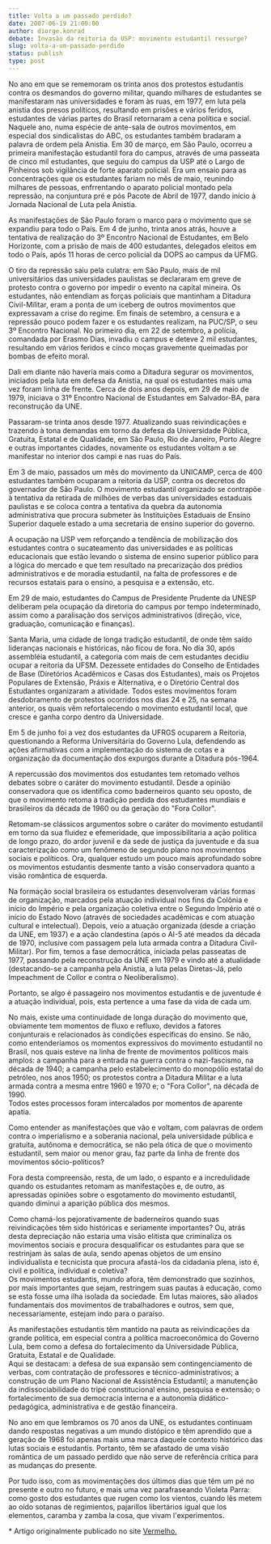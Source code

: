 ```yaml
---
title: Volta a um passado perdido?
date: 2007-06-19 21:00:00
author: diorge.konrad
debate: Invasão da reitoria da USP: movimento estudantil ressurge?
slug: volta-a-um-passado-perdido
status: publish 
type: post
---
```


No ano em que se rememoram os trinta anos dos protestos estudantis contra os desmandos do governo militar, quando milhares de estudantes se manifestaram nas universidades e foram às ruas, em 1977, em luta pela anistia dos presos políticos, resultando em prisões e vários feridos, estudantes de várias partes do Brasil retornaram a cena política e social.  
Naquele ano, numa espécie de ante-sala de outros movimentos, em especial dos sindicalistas do ABC, os estudantes também bradaram a palavra de ordem pela Anistia. Em 30 de março, em São Paulo, ocorreu a primeira manifestação estudantil fora do campus, através de uma passeata de cinco mil estudantes, que seguiu do campus da USP até o Largo de Pinheiros sob vigilância de forte aparato policial. Era um ensaio para as concentrações que os estudantes fariam no mês de maio, reunindo milhares de pessoas, enfrrentando o aparato policial montado pela repressão, na conjuntura pré e pós Pacote de Abril de 1977, dando início à Jornada Nacional de Luta pela Anistia.  
  
As manifestações de São Paulo foram o marco para o movimento que se expandiu para todo o País. Em 4 de junho, trinta anos atrás, houve a tentativa de realização do 3º Encontro Nacional de Estudantes, em Belo Horizonte, com a prisão de mais de 400 estudantes, delegados eleitos em todo o País, após 11 horas de cerco policial da DOPS ao campus da UFMG.   
  
O tiro da repressão saiu pela culatra: em São Paulo, mais de mil universitários das universidades paulistas se declararam em greve de protesto contra o governo por impedir o evento na capital mineira. Os estudantes, não entendiam as forças policiais que mantinham a Ditadura Civil-Militar, eram a ponta de um iceberg de outros movimentos que expressavam a crise do regime. Em finais de setembro, a censura e a repressão pouco podem fazer e os estudantes realizam, na PUC/SP, o seu 3º Encontro Nacional. No primeiro dia, em 22 de setembro, a polícia, comandada por Erasmo Dias, invadiu o campus e deteve 2 mil estudantes, resultando em vários feridos e cinco moças gravemente queimadas por bombas de efeito moral.  
  
Dali em diante não haveria mais como a Ditadura segurar os movimentos, iniciados pela luta em defesa da Anistia, na qual os estudantes mais uma vez foram linha de frente. Cerca de dois anos depois, em 29 de maio de 1979, iniciava o 31º Encontro Nacional de Estudantes em Salvador-BA, para reconstrução da UNE.  
  
  
Passaram-se trinta anos desde 1977. Atualizando suas reivindicações e trazendo à tona demandas em torno da defesa da Universidade Pública, Gratuita, Estatal e de Qualidade, em São Paulo, Rio de Janeiro, Porto Alegre e outras importantes cidades, novamente os estudantes voltam a se manifestar no interior dos campi e nas ruas do País.   
  
Em 3 de maio, passados um mês do movimento da UNICAMP, cerca de 400 estudantes também ocuparam a reitoria da USP, contra os decretos do governador de São Paulo. O movimento estudantil organizado se contrapõe à tentativa da retirada de milhões de verbas das universidades estaduais paulistas e se coloca contra a tentativa da quebra da autonomia administrativa que procura submeter às Instituições Estaduais de Ensino Superior daquele estado a uma secretaria de ensino superior do governo.  
  
A ocupação na USP vem reforçando a tendência de mobilização dos estudantes contra o sucateamento das universidades e as políticas educacionais que estão levando o sistema de ensino superior público para a lógica do mercado e que tem resultado na precarização dos prédios administrativos e de moradia estudantil, na falta de professores e de recursos estatais para o ensino, a pesquisa e a extensão, etc.  
  
Em 29 de maio, estudantes do Campus de Presidente Prudente da UNESP deliberam pela ocupação da diretoria do campus por tempo indeterminado, assim como a paralisação dos serviços administrativos (direção, vice, graduação, comunicação e finanças).  
  
  
Santa Maria, uma cidade de longa tradição estudantil, de onde têm saído lideranças nacionais e históricas, não ficou de fora. No dia 30, após assembléia estudantil, a categoria com mais de cem estudantes decidiu ocupar a reitoria da UFSM. Dezessete entidades do Conselho de Entidades de Base (Diretórios Acadêmicos e Casas dos Estudantes), mais os Projetos Populares de Extensão, Práxis e Alternativa, e o Diretório Central dos Estudantes organizaram a atividade. Todos estes movimentos foram desdobramento de protestos ocorridos nos dias 24 e 25, na semana anterior, os quais vêm refortalecendo o movimento estudantil local, que cresce e ganha corpo dentro da Universidade.  
  
  
Em 5 de junho foi a vez dos estudantes da UFRGS ocuparem a Reitoria, questionando a Reforma Universitária do Governo Lula, defendendo as ações afirmativas com a implementação do sistema de cotas e a organização da documentação dos expurgos durante a Ditadura pós-1964.  
  
  
A repercussão dos movimentos dos estudantes tem retomado velhos debates sobre o caráter do movimento estudantil. Desde a opinião conservadora que os identifica como baderneiros quanto seu oposto, de que o movimento retoma a tradição perdida dos estudantes mundiais e brasileiros da década de 1960 ou da geração do "Fora Collor".  
  
  
Retomam-se clássicos argumentos sobre o caráter do movimento estudantil em torno da sua fluidez e efemeridade, que impossibilitaria a ação política de longo prazo, do ardor juvenil e da sede de justiça da juventude e da sua caracterização como um fenômeno de segundo plano nos movimentos sociais e políticos. Ora, qualquer estudo um pouco mais aprofundado sobre os movimentos estudantis desmente tanto a visão conservadora quanto a visão romântica de esquerda.  
  
  
Na formação social brasileira os estudantes desenvolveram várias formas de organização, marcados pela atuação individual nos fins da Colônia e início do Império e pela organização coletiva entre o Segundo Império até o início do Estado Novo (através de sociedades acadêmicas e com atuação cultural e intelectual). Depois, veio a atuação organizada (desde a criação da UNE, em 1937) e a ação clandestina (após o AI-5 até meados da década de 1970, inclusive com passagem pela luta armada contra a Ditadura Civil-Militar). Por fim, temos a fase democrática, iniciada pelas passeatas de 1977, passando pela reconstrução da UNE em 1979 e vindo até a atualidade (destacando-se a campanha pela Anistia, a luta pelas Diretas-Já, pelo Impeachment de Collor e contra o Neoliberalismo).  
  
Portanto, se algo é passageiro nos movimentos estudantis e de juventude é a atuação individual, pois, esta pertence a uma fase da vida de cada um.   
  
No mais, existe uma continuidade de longa duração do movimento que, obviamente tem momentos de fluxo e refluxo, devidos a fatores conjunturais e relacionados às condições específicas do ensino. Se não, como entenderíamos os momentos expressivos do movimento estudantil no Brasil, nos quais esteve na linha de frente de movimentos políticos mais amplos: a campanha para a entrada na guerra contra o nazi-fascismo, na década de 1940; a campanha pelo estabelecimento do monopólio estatal do petróleo, nos anos 1950; os protestos contra a Ditadura Militar e a luta armada contra a mesma entre 1960 e 1970 e; o "Fora Collor", na década de 1990.   
Todos estes processos foram intercalados por momentos de aparente apatia.  
  
Como entender as manifestações que vão e voltam, com palavras de ordem contra o imperialismo e a soberania nacional, pela universidade pública e gratuita, autônoma e democrática, se não pela ótica de que o movimento estudantil, sem maior ou menor grau, faz parte da linha de frente dos movimentos sócio-políticos?  
  
Fora desta compreensão, resta, de um lado, o espanto e a incredulidade quando os estudantes retomam as manifestações e, de outro, as apressadas opiniões sobre o esgotamento do movimento estudantil, quando diminui a aparição pública dos mesmos.  
  
Como chamá-los pejorativamente de baderneiros quando suas reivindicações têm sido históricas e seriamente importantes? Ou, atrás desta depreciação não estaria uma visão elitista que criminaliza os movimentos sociais e procura desqualificar os estudantes para que se restrinjam às salas de aula, sendo apenas objetos de um ensino individualista e tecnicista que procura afastá-los da cidadania plena, isto é, civil e política, individual e coletiva?  
Os movimentos estudantis, mundo afora, têm demonstrado que sozinhos, por mais importantes que sejam, restringem suas pautas à educação, como se esta fosse uma ilha isolada da sociedade. Em lutas maiores, são aliados fundamentais dos movimentos de trabalhadores e outros, sem que, necessariamente, estejam indo para o paraíso.  
  
As manifestações estudantis têm mantido na pauta as reivindicações da grande política, em especial contra a política macroeconômica do Governo Lula, bem como a defesa do fortalecimento da Universidade Pública, Gratuita, Estatal e de Qualidade.   
Aqui se destacam: a defesa de sua expansão sem contingenciamento de verbas, com contratação de professores e técnico-administrativos; a construção de um Plano Nacional de Assistência Estudantil; a manutenção da indissociabilidade do tripé constitucional ensino, pesquisa e extensão; o fortalecimento de sua democracia interna e a autonomia didático-pedagógica, administrativa e de gestão financeira.  
  
No ano em que lembramos os 70 anos da UNE, os estudantes continuam dando respostas negativas a um mundo distópico e têm aprendido que a geração de 1968 foi apenas mais uma marca daquele contexto histórico das lutas sociais e estudantis. Portanto, têm se afastado de uma visão romântica de um passado perdido que não serve de referência crítica para as mudanças do presente.  
  
Por tudo isso, com as movimentações dos últimos dias que têm um pé no presente e outro no futuro, e mais uma vez parafraseando Violeta Parra: como gosto dos estudantes que rugen como los vientos, cuando lês metem ao oído sotanas de regimientos, pajarillos libertários igual que los elementos, caramba y zamba la cosa, que vivam l'experimentos.  



\* Artigo originalmente publicado no site [Vermelho.](http://vermelho.org.br)


